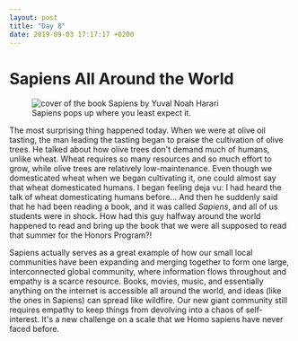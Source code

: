 ```yaml
---
layout: post
title: "Day 8" 
date: 2019-09-03 17:17:17 +0200
---
```

# Sapiens All Around the World

<figure>
	<img src="{{ site.baseurl }}{{ site.img-folder }}/sapiens.jpg" alt="cover of the book Sapiens by Yuval Noah Harari">
	<figcaption>
        Sapiens pops up where you least expect it.
	</figcaption>
</figure>

The most surprising thing happened today. When we were at olive oil tasting, the man leading the tasting began to praise the cultivation of olive trees. He talked about how olive trees don't demand much of humans, unlike wheat. Wheat  requires so many resources and so much effort to grow, while olive trees are relatively low-maintenance. Even though we domesticated wheat when we began cultivating it, one could almost say that wheat domesticated humans. I began feeling deja vu: I had heard the talk of wheat domesticating humans before... And then he suddenly said that he had been reading a book, and it was called *Sapiens*, and all of us students were in shock. How had this guy halfway around the world happened to read and bring up the book that we were all supposed to read that summer for the Honors Program?!

Sapiens actually serves as a great example of how our small local communities have been expanding and merging together to form one large, interconnected global community, where information flows throughout and empathy is a scarce resource. Books, movies, music, and essentially anything on the internet is accessible all around the world, and ideas (like the ones in Sapiens) can spread like wildfire. Our new giant community still requires empathy to keep things from devolving into a chaos of self-interest. It's a new challenge on a scale that we Homo sapiens have never faced before.